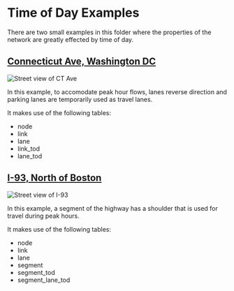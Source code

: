 # Time of Day Examples

There are two small examples in this folder where the properties of the network are greatly effected by time of day.

## [Connecticut Ave, Washington DC](https://github.com/zephyr-data-specs/GMNS/blob/updates/Small_Network_Examples/TOD_Examples/CT_Ave.md)

![Street view of CT Ave](https://github.com/zephyr-data-specs/GMNS/blob/updates/Images/CT_Ave_1.png)

In this example, to accomodate peak hour flows, lanes reverse direction and parking lanes are temporarily used as travel lanes. 

It makes use of the following tables: 
  - node
  - link
  - lane
  - link_tod
  - lane_tod

## [I-93, North of Boston](https://github.com/zephyr-data-specs/GMNS/blob/updates/Small_Network_Examples/TOD_Examples/I-93.md)

![Street view of I-93](https://github.com/zephyr-data-specs/GMNS/blob/updates/Images/I-93_1.png)

In this example, a segment of the highway has a shoulder that is used for travel during peak hours.

It makes use of the following tables: 
  - node
  - link
  - lane
  - segment
  - segment_tod
  - segment_lane_tod

